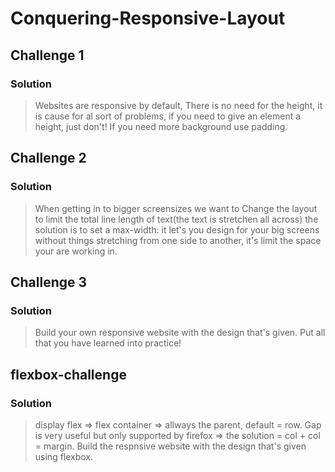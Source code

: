 # Conquering-Responsive-Layout

## Challenge 1

### Solution

> Websites are responsive by default, There is no need for the height, it is cause for al sort of problems, if you need to give an element a height, just don't!
> If you need more background use padding.

## Challenge 2

### Solution

> When getting in to bigger screensizes we want to Change the layout to limit the total line length of text(the text is stretchen all across) the solution is to set a max-width: it let's you design for your big screens without things stretching from one side to another, it's limit the space your are working in.

## Challenge 3

### Solution

> Build your own responsive website with the design that's given. Put all that you have learned into practice!

## flexbox-challenge

### Solution

> display flex => flex container => allways the parent, default = row.
> Gap is very useful but only supported by firefox => the solution = col + col = margin.
> Build the respnsive website with the design that's given using flexbox.
